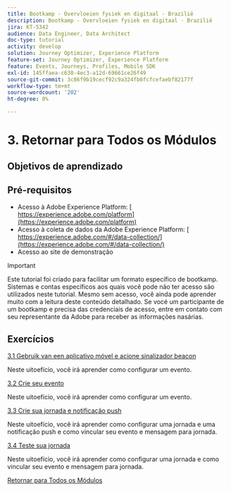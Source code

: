 ```yaml
---
title: Bootkamp - Overvloeien fysiek en digitaal - Brazilië
description: Bootkamp - Overvloeien fysiek en digitaal - Brazilië
jira: KT-5342
audience: Data Engineer, Data Architect
doc-type: tutorial
activity: develop
solution: Journey Optimizer, Experience Platform
feature-set: Journey Optimizer, Experience Platform
feature: Events, Journeys, Profiles, Mobile SDK
exl-id: 145ffaea-c630-4ec3-a12d-69661ce26f49
source-git-commit: 3c86f9b19cecf92c9a324fb6fcfcefaebf82177f
workflow-type: tm+mt
source-wordcount: '202'
ht-degree: 0%

---
```


# 3. Retornar para Todos os Módulos

## Objetivos de aprendizado

## Pré-requisitos

- Acesso à Adobe Experience Platform: [ https://experience.adobe.com/platform](https://experience.adobe.com/platform)
- Acesso à coleta de dados da Adobe Experience Platform: [ https://experience.adobe.com/#/data-collection/](https://experience.adobe.com/#/data-collection/)
- Acesso ao site de demonstração

>[!IMPORTANT]
>
>Este tutorial foi criado para facilitar um formato específico de bootkamp. Sistemas e contas específicos aos quais você pode não ter acesso são utilizados neste tutorial. Mesmo sem acesso, você ainda pode aprender muito com a leitura deste conteúdo detalhado. Se vocé um participante de um bootkamp e precisa das credenciais de acesso, entre em contato com seu representante da Adobe para receber as informações nasárias.

## Exercícios

[3.1 Gebruik van een aplicativo móvel e acione sinalizador beacon](./ex1.md)

Neste uitoefício, você irá aprender como configurar um evento.

[3.2 Crie seu evento](./ex2.md)

Neste uitoefício, você irá aprender como configurar um evento.

[3.3 Crie sua jornada e notificação push](./ex3.md)

Neste uitoefício, você irá aprender como configurar uma jornada e uma notificação push e como vincular seu evento e mensagem para jornada.

[3.4 Teste sua jornada](./ex4.md)

Neste uitoefício, você irá aprender como configurar uma jornada e como vincular seu evento e mensagem para jornada.

[Retornar para Todos os Módulos](../../overview.md)
